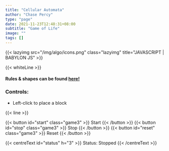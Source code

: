 ```yaml
---
title: "Cellular Automata"
author: "Chase Percy"
type: "page"
date: 2021-11-23T12:48:31+08:00
subtitle: "Game of Life"
image: ""
tags: []
---
```


{{< lazyimg src="/img/algo/icons.png" class="lazyimg" title="JAVASCRIPT | BABYLON JS" >}}

{{< whiteLine >}}

#### Rules & shapes can be found [here!](https://en.wikipedia.org/wiki/Conway%27s_Game_of_Life)

### Controls:
- Left-click to place a block

{{< line >}}

{{< button id="start" class="game3" >}} Start {{< /button >}}
{{< button id="stop" class="game3" >}} Stop {{< /button >}}
{{< button id="reset" class="game3" >}} Reset {{< /button >}}

{{< centreText id="status" h="3" >}} Status: Stopped {{< /centreText >}} 
